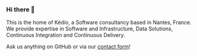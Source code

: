 ### Hi there 👋

This is the home of Kédio, a Software consultancy based in Nantes, France. We provide expertise in Software and Infrastructure, Data Solutions, Continuous Integration and Continuous Delivery.

Ask us anything on GitHub or via our [contact form](https://blog.kedio.co/about/#contact)!

<!--
**kedio-labs/kedio-labs** is a ✨ _special_ ✨ repository because its `README.md` (this file) appears on your GitHub profile.

Here are some ideas to get you started:

- 🔭 I’m currently working on ...
- 🌱 I’m currently learning ...
- 👯 I’m looking to collaborate on ...
- 🤔 I’m looking for help with ...
- 💬 Ask me about ...
- 📫 How to reach me: ...
- 😄 Pronouns: ...
- ⚡ Fun fact: ...
-->
